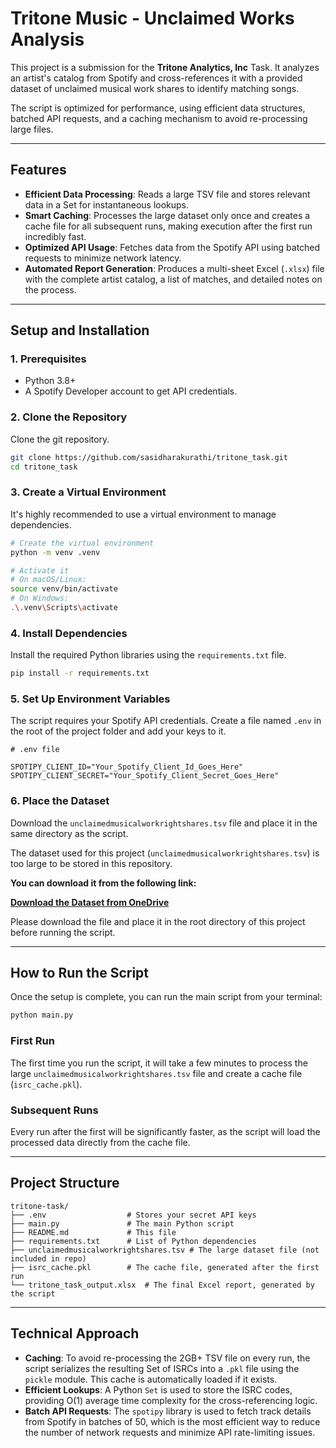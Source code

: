 # Tritone Music - Unclaimed Works Analysis

This project is a submission for the **Tritone Analytics, Inc** Task. It analyzes an artist's catalog from Spotify and cross-references it with a provided dataset of unclaimed musical work shares to identify matching songs.

The script is optimized for performance, using efficient data structures, batched API requests, and a caching mechanism to avoid re-processing large files.

---

## Features

-   **Efficient Data Processing**: Reads a large TSV file and stores relevant data in a Set for instantaneous lookups.
-   **Smart Caching**: Processes the large dataset only once and creates a cache file for all subsequent runs, making execution after the first run incredibly fast.
-   **Optimized API Usage**: Fetches data from the Spotify API using batched requests to minimize network latency.
-   **Automated Report Generation**: Produces a multi-sheet Excel (`.xlsx`) file with the complete artist catalog, a list of matches, and detailed notes on the process.

---

## Setup and Installation

### 1. Prerequisites

-   Python 3.8+
-   A Spotify Developer account to get API credentials.

### 2. Clone the Repository

Clone the git repository.

```bash
git clone https://github.com/sasidharakurathi/tritone_task.git
cd tritone_task
```

### 3. Create a Virtual Environment

It's highly recommended to use a virtual environment to manage dependencies.

```bash
# Create the virtual environment
python -m venv .venv

# Activate it
# On macOS/Linux:
source venv/bin/activate
# On Windows:
.\.venv\Scripts\activate
```

### 4. Install Dependencies

Install the required Python libraries using the `requirements.txt` file.

```bash
pip install -r requirements.txt
```

### 5. Set Up Environment Variables

The script requires your Spotify API credentials. Create a file named `.env` in the root of the project folder and add your keys to it.

```
# .env file

SPOTIPY_CLIENT_ID="Your_Spotify_Client_Id_Goes_Here"
SPOTIPY_CLIENT_SECRET="Your_Spotify_Client_Secret_Goes_Here"
```

### 6. Place the Dataset

Download the `unclaimedmusicalworkrightshares.tsv` file and place it in the same directory as the script.

The dataset used for this project (`unclaimedmusicalworkrightshares.tsv`) is too large to be stored in this repository.

**You can download it from the following link:**

[**Download the Dataset from OneDrive**](https://ashthegamer-my.sharepoint.com/:u:/g/personal/ash_ashthegamer_onmicrosoft_com/ESIZxJ92wDtGpINoKphx8PsB65L1WX5Im5wILJRXR3hbWg?e=JdHei1)

Please download the file and place it in the root directory of this project before running the script.

---

## How to Run the Script

Once the setup is complete, you can run the main script from your terminal:

```bash
python main.py
```

### First Run

The first time you run the script, it will take a few minutes to process the large `unclaimedmusicalworkrightshares.tsv` file and create a cache file (`isrc_cache.pkl`).

### Subsequent Runs

Every run after the first will be significantly faster, as the script will load the processed data directly from the cache file.

---

## Project Structure

```
tritone-task/
├── .env                  # Stores your secret API keys
├── main.py               # The main Python script
├── README.md             # This file
├── requirements.txt      # List of Python dependencies
├── unclaimedmusicalworkrightshares.tsv # The large dataset file (not included in repo)
├── isrc_cache.pkl        # The cache file, generated after the first run
└── tritone_task_output.xlsx  # The final Excel report, generated by the script
```

---

## Technical Approach

-   **Caching**: To avoid re-processing the 2GB+ TSV file on every run, the script serializes the resulting Set of ISRCs into a `.pkl` file using the `pickle` module. This cache is automatically loaded if it exists.
-   **Efficient Lookups**: A Python `Set` is used to store the ISRC codes, providing O(1) average time complexity for the cross-referencing logic.
-   **Batch API Requests**: The `spotipy` library is used to fetch track details from Spotify in batches of 50, which is the most efficient way to reduce the number of network requests and minimize API rate-limiting issues.